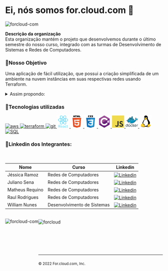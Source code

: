 # Ei, nós somos for.cloud.com 👋

<p align="left"> <img src= "https://komarev.com/ghpvc/?username=forcloud-com&label=Profile%20views&color=brightgreen&style=flat" alt="forcloud-com" /> </p>

<p><strong>Descrição da organização</strong><br>
Esta organização mantém o projeto que desenvolvemos durante o último semestre do nosso curso, integrado com as turmas de Desenvolvimento de Sistemas e Redes de Computadores. 
</p>

### **:hibiscus:Nosso Objetivo**

Uma aplicação de fácil utilização, que possui a criação simplificada de um ambiente na nuvem instâncias em suas respectivas redes usando Terraform.

<details>
    <summary>Assim propondo:</summary>
    <br>
    <ul>
        <li>Rentabilidade;</li>
        <li>Alta disponibilidade.</li>  
        <li>Nossa aplicação com:
            <ul>
                <li>Fácil entedimento;</li>
                <li>Praticidade ao utilizar;</li>
            </ul>
        </li>
    </ul>
</details>

### :hibiscus:Tecnologias utilizadas <!-- Tecnologias Começo--> 
<a href="https://aws.amazon.com" target="_blank" rel="noreferrer"> <img src="https://uxwing.com/wp-content/themes/uxwing/download/10-brands-and-social-media/aws.svg" alt="aws" width="40" height="40"/> </a> <!-- -->
<a href="https://www.terraform.io/" target="_blank" rel="noreferrer"> <img src="https://symbols.getvecta.com/stencil_97/45_terraform-icon.0fedccc574.svg" alt="terraform" width="40" height="40"/> </a> <!-- -->
<a href="https://git-scm.com/" target="_blank" rel="noreferrer"> <img src="https://www.vectorlogo.zone/logos/git-scm/git-scm-icon.svg" alt="git" width="40" height="40"/> </a> <!-- -->
<a href="https://reactjs.org/" target="_blank" rel="noreferrer"> <img src="https://raw.githubusercontent.com/devicons/devicon/master/icons/react/react-original-wordmark.svg" alt="react" width="40" height="40"/> </a> <!-- -->
<a href="https://www.w3.org/html/" target="_blank" rel="noreferrer"> <img src="https://raw.githubusercontent.com/devicons/devicon/master/icons/html5/html5-original-wordmark.svg" alt="html5" width="40" height="40"/> </a> <!-- -->
<a href="https://www.w3schools.com/css/" target="_blank" rel="noreferrer"> <img src="https://raw.githubusercontent.com/devicons/devicon/master/icons/css3/css3-original-wordmark.svg" alt="css3" width="40" height="40"/> </a> <!-- -->
<a href="https://www.w3schools.com/cs/" target="_blank" rel="noreferrer"> <img src="https://raw.githubusercontent.com/devicons/devicon/master/icons/csharp/csharp-original.svg" alt="csharp" width="40" height="40"/> </a> <!-- -->
<a href="https://developer.mozilla.org/en-US/docs/Web/JavaScript" target="_blank" rel="noreferrer"> <img src="https://raw.githubusercontent.com/devicons/devicon/master/icons/javascript/javascript-original.svg" alt="javascript" width="40" height="40"/> </a> <!-- -->
<a href="https://www.docker.com/" target="_blank" rel="noreferrer"> <img src="https://raw.githubusercontent.com/devicons/devicon/master/icons/docker/docker-original-wordmark.svg" alt="docker" width="40" height="40"/> </a> <!-- -->
<a href="https://www.linux.org/" target="_blank" rel="noreferrer"> <img src="https://raw.githubusercontent.com/devicons/devicon/master/icons/linux/linux-original.svg" alt="linux" width="40" height="40"/> </a> <!-- -->
<a href="" target="_blank" rel="noreferrer"><img  src="https://cdn1.iconfinder.com/data/icons/web-hosting-3-2/32/Database_Service-128.png"  width="40" height="40" alt="SQL" /> </a> <!-- -->
<!-- Tecnologias Fim-->

### :hibiscus:Linkedin dos Integrantes:
<div> <!--Linkedin dos Integrantes Começo-->
    <table>
        <thead>
            <th>Nome</th>
            <th>Curso</th>
            <th>Linkedin</th>
        </thead>
        ㅤ
        <tbody>
        ㅤ
            <tr> <!--Linkedin Jéssica Começo -->
                <td>Jéssica Ramoz</td>
                <td>Redes de Computadores</td>
                <td><a href="https://www.linkedin.com/in/jéssica-ramoz-303641227" target="_blank"><img src="https://img.icons8.com/fluency/240/undefined/linkedin-circled.png" align="center" alt="Linkedin" height="20" width="20" /></a> </td>
            </tr> <!--Linkedin Jéssica Fim -->
            ㅤ
            <tr> <!--Linkedin Juliano Começo -->
                <td>Juliano Sena</td>
                <td>Redes de Computadores</td>
                <td><a href="https://www.linkedin.com/in/juliano-sena-94bb27212" target="_blank"><img src="https://img.icons8.com/fluency/240/undefined/linkedin-circled.png" align="center" alt="Linkedin" height="20" width="20" /></a> </td>
            </tr> <!--Linkedin Juliano Fim -->
            ㅤ
            <tr> <!--Linkedin Matheus Começo -->
                <td>Matheus Requino</td>
                <td>Redes de Computadores</td>
                <td><a href="https://www.linkedin.com/in/matheus-henrique-requino-costa-2b967a226" target="_blank"><img src="https://img.icons8.com/fluency/240/undefined/linkedin-circled.png" align="center" alt="Linkedin" height="20" width="20" /></a> </td>
            </tr> <!--Linkedin Matheus Fim -->
            ㅤ
            <tr> <!--Linkedin Raul Começo -->
                <td>Raul Rodrigues</td>
                <td>Redes de Computadores</td>
                <td><a href="https://www.linkedin.com/in/raul-rodrigues-soares-4b7975232/" target="_blank"><img src="https://img.icons8.com/fluency/240/undefined/linkedin-circled.png" align="center" alt="Linkedin" height="20" width="20" /></a> </td>
            </tr> <!--Linkedin Raul Fim -->
            ㅤ
            <tr> <!--Linkedin William Começo -->
                <td>William Nunes</td>
                <td>Desenvolvimento de Sistemas</td>
                <td><a href="https://www.linkedin.com/in/williamferreira-developer" target="_blank"><img src="https://img.icons8.com/fluency/240/undefined/linkedin-circled.png" align="center" alt="Linkedin" height="20" width="20" /></a> </td>
            </tr> <!--Linkedin William Começo -->
    </table>
</div> <!--Linkedin dos Integrantes Fim-->

<br>

<div> <!--Status da Organização-->
    <img align="left" src="https://github-readme-stats.vercel.app/api?username=forcloud-com&show_icons=true&theme=chartreuse-dark&include_all_commits=true&count_private=true" height="180em"alt="forcloud-com" /> 
    <img align="center" src="https://github-readme-stats.vercel.app/api/top-langs/?username=forcloud-com&layout=compact&langs_count=7&theme=chartreuse-dark" alt="forcloud" />
</div> <!--Status da Organização-->

<br><br><br><br>

---

<sub>© 2022 For.cloud.com, Inc.</sub>

<!--
Made with @raulrsoares © 2022  For.cloud.com, Inc.
-->
